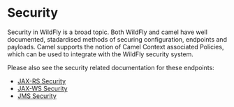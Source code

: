 # Security

Security in WildFly is a broad topic. Both WildFly and camel have well documented, stadardised methods of securing configuration, endpoints and payloads. Camel supports the notion of Camel Context associated Policies, which can be used to integrate with the WildFly security system.

Please also see the security related documentation for these endpoints:

* [JAX-RS Security](jaxrs.md)
* [JAX-WS Security](jaxws.md)
* [JMS Security](jms.md)
